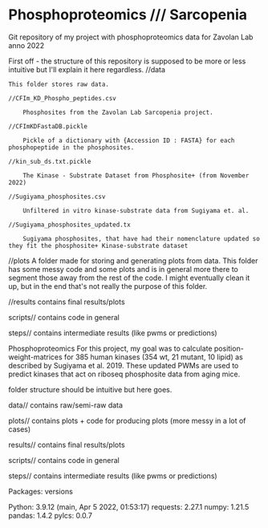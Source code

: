 # Phosphoproteomics /// Sarcopenia
 Git repository of my project with phosphoproteomics data for Zavolan Lab anno 2022

First off - the structure of this repository is supposed to be more or less intuitive but I'll explain it here regardless.
//data

    This folder stores raw data. 
    
    //CFIm_KD_Phospho_peptides.csv 
    
        Phosphosites from the Zavolan Lab Sarcopenia project.
        
    //CFImKDFastaDB.pickle
    
        Pickle of a dictionary with {Accession ID : FASTA} for each phosphopeptide in the phosphosites.
        
    //kin_sub_ds.txt.pickle
    
        The Kinase - Substrate Dataset from Phosphosite+ (from November 2022)
        
    //Sugiyama_phosphosites.csv 
    
        Unfiltered in vitro kinase-substrate data from Sugiyama et. al. 
        
    //Sugiyama_phosphosites_updated.tx
    
        Sugiyama phosphosites, that have had their nomenclature updated so they fit the phosphosite+ Kinase-substrate dataset

//plots
    A folder made for storing and generating plots from data. This folder has some messy code and some plots and is in general more there to segment those away from the rest of the code. I might eventually clean it up, but in the end that's not really the purpose of this folder.

//results
     contains final results/plots

scripts//
    contains code in general

steps//
    contains intermediate results (like pwms or predictions)





Phosphoproteomics
For this project, my goal was to calculate position-weight-matrices for 385 human kinases (354 wt, 21 mutant, 10 lipid) as described by Sugiyama et al. 2019. These updated PWMs are used to predict kinases that act on riboseq phosphosite data from aging mice.

folder structure should be intuitive but here goes. 

data// 
 contains raw/semi-raw data

plots//
 contains plots + code for producing plots (more messy in a lot of cases)

results//
 contains final results/plots

scripts//
 contains code in general

steps//
 contains intermediate results (like pwms or predictions)
 
Packages: versions

Python: 3.9.12 (main, Apr 5 2022, 01:53:17)
requests: 2.27.1
numpy: 1.21.5
pandas: 1.4.2
pylcs: 0.0.7
